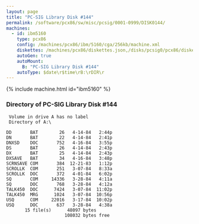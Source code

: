 ```yaml
---
layout: page
title: "PC-SIG Library Disk #144"
permalink: /software/pcx86/sw/misc/pcsig/0001-0999/DISK0144/
machines:
  - id: ibm5160
    type: pcx86
    config: /machines/pcx86/ibm/5160/cga/256kb/machine.xml
    diskettes: /machines/pcx86/diskettes.json,/disks/pcsig0/pcx86/diskettes.json
    autoGen: true
    autoMount:
      B: "PC-SIG Library Disk #144"
    autoType: $date\r$time\rB:\rDIR\r
---
```


{% include machine.html id="ibm5160" %}

### Directory of PC-SIG Library Disk #144

     Volume in drive A has no label
     Directory of A:\

    DD       BAT        26   4-14-84   2:44p
    DN       BAT        22   4-14-84   2:41p
    DNXSD    DOC       752   4-16-84   3:55p
    DS       BAT        26   4-14-84   2:43p
    DX       BAT        25   4-14-84   2:43p
    DXSAVE   BAT        34   4-16-84   3:48p
    SCRNSAVE COM       384  12-21-83   1:12p
    SCROLLK  COM       251   3-07-84   8:33a
    SCROLLK  DOC       372   4-01-84   6:02p
    SQ       COM     14336   3-28-84   4:11a
    SQ       DOC       768   3-28-84   4:12a
    TALK450  DOC      7424   3-07-84  11:02p
    TALK450  MRG      1024   3-07-84  10:56p
    USQ      COM     22016   3-17-84  10:02p
    USQ      DOC       637   3-28-84   4:38a
           15 file(s)      48097 bytes
                          108032 bytes free
